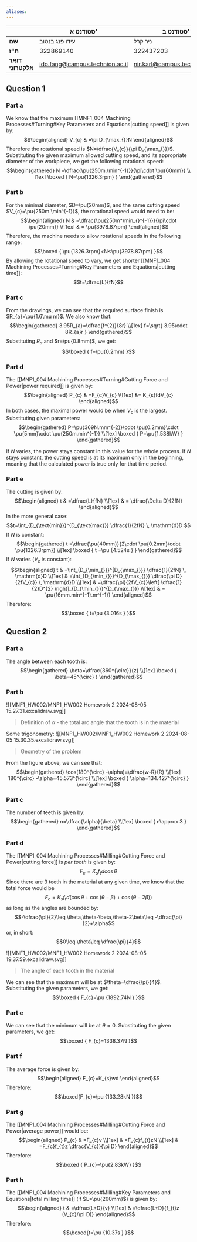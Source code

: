 ```yaml
---
aliases:
---
```

|                   | סטודנט א'                      | סטודנט ב'                      |
| ----------------- | ------------------------------ | ------------------------------ |
| **שם**            | עידו פנג בנטוב                 | ניר קרל                        |
| **ת"ז**           | 322869140                      | 322437203                      |
| **דואר אלקטרוני** | ido.fang@campus.technion.ac.il | nir.karl@campus.technion.ac.il |

## Question 1
### Part a
We know that the maximum [[MNF1_004 Machining Processes#Turning#Key Parameters and Equations|cutting speed]] is given by:
$$\begin{aligned}
V_{c} & =\pi D_{\max_{}}N
\end{aligned}$$
Therefore the rotational speed is $N=\dfrac{V_{c}}{\pi D_{\max_{}}}$.
Substituting the given maximum allowed cutting speed, and its appropriate diameter of the workpiece, we get the following rotational speed:
$$\begin{gathered}
N =\dfrac{\pu{250m.\min^{-1}}}{\pi\cdot \pu{60mm}} \\[1ex]
\boxed {
N=\pu{1326.3rpm}
 }
\end{gathered}$$



### Part b
For the minimal diameter, $D=\pu{20mm}$, and the same cutting speed $V_{c}=\pu{250m.\min^{-1}}$, the rotational speed would need to be:
$$\begin{aligned}
N & =\dfrac{\pu{250m*\min_{}^{-1}}}{\pi\cdot \pu{20mm}} \\[1ex]
 & = \pu{3978.87rpm}
\end{aligned}$$
Therefore, the machine needs to allow rotational speeds in the following range:
$$\boxed {
\pu{1326.3rpm}<N<\pu{3978.87rpm}
 }$$
By allowing the rotational speed to vary, we get shorter [[MNF1_004 Machining Processes#Turning#Key Parameters and Equations|cutting time]]:
$$t=\dfrac{L}{fN}$$

### Part c
From the drawings, we can see that the required surface finish is $R_{a}=\pu{1.6\mu m}$.
We also know that:
$$\begin{gathered}
3.95R_{a}=\dfrac{f^{2}}{8r} \\[1ex]
f=\sqrt{ 3.95\cdot 8R_{a}r }
\end{gathered}$$
Substituting $R_{a}$ and $r=\pu{0.8mm}$, we get:
$$\boxed {
f=\pu{0.2mm}
 }$$

### Part d
The [[MNF1_004 Machining Processes#Turning#Cutting Force and Power|power required]] is given by:
$$\begin{aligned}
P_{c} & =F_{c}V_{c} \\[1ex]
 &= K_{s}fdV_{c}
\end{aligned}$$
In both cases, the maximal power would be when $V_{c}$ is the largest. Substituting given parameters:
$$\begin{gathered}
P=\pu{369N.mm^{-2}}\cdot \pu{0.2mm}\cdot \pu{5mm}\cdot \pu{250m.min^{-1}} \\[1ex]
\boxed {
P=\pu{1.538kW}
 }
\end{gathered}$$

If $N$ varies, the power stays constant in this value for the whole process. If $N$ stays constant, the cutting speed is at its maximum only in the beginning, meaning that the calculated power is true only for that time period.

### Part e
The cutting is given by:
$$\begin{aligned}
t & =\dfrac{L}{fN} \\[1ex]
 & = \dfrac{\Delta D}{2fN}
\end{aligned}$$
In the more general case:
$$t=\int_{D_{\text{min}}}^{D_{\text{max}}} \dfrac{1}{2fN} \, \mathrm{d}D $$
If $N$ is constant:
$$\begin{gathered}
t  =\dfrac{\pu{40mm}}{2\cdot \pu{0.2mm}\cdot \pu{1326.3rpm}} \\[1ex]
\boxed {
 t =\pu {4.524s }
 }
\end{gathered}$$
If $N$ varies ($V_{c}$ is constant):
$$\begin{aligned}
t & =\int_{D_{\min_{}}}^{D_{\max_{}}} \dfrac{1}{2fN} \, \mathrm{d}D \\[1ex]
  & =\int_{D_{\min_{}}}^{D_{\max_{}}} \dfrac{\pi D}{2fV_{c}} \, \mathrm{d}D \\[1ex]
 & =\dfrac{\pi}{2fV_{c}}\left[ \dfrac{1}{2}D^{2} \right]_{D_{\min_{}}}^{D_{\max_{}}} \\[1ex]
 & = \pu{16mm.min^{-1}.m^{-1}}
\end{aligned}$$
Therefore:
$$\boxed {
t=\pu {3.016s }
 }$$

## Question 2

### Part a
The angle between each tooth is:
$$\begin{gathered}
\beta=\dfrac{360^{\circ}}{z} \\[1ex]
\boxed {
\beta=45^{\circ} 
 }
\end{gathered}$$

### Part b
![[MNF1_HW002/MNF1_HW002 Homework 2 2024-08-05 15.27.31.excalidraw.svg]]
>Definition of $\alpha$ - the total arc angle that the tooth is in the material

Some trigonometry:
![[MNF1_HW002/MNF1_HW002 Homework 2 2024-08-05 15.30.35.excalidraw.svg]]
>Geometry of the problem

From the figure above, we can see that:
$$\begin{gathered}
\cos(180^{\circ} -\alpha)=\dfrac{w-R}{R} \\[1ex]
180^{\circ} -\alpha=45.573^{\circ}  \\[1ex]
\boxed {
\alpha=134.427^{\circ} 
 }
\end{gathered}$$

### Part c
The number of teeth is given by:
$$\begin{gathered}
n=\dfrac{\alpha}{\beta} \\[1ex]
\boxed {
n\approx 3
 }
\end{gathered}$$

### Part d
The [[MNF1_004 Machining Processes#Milling#Cutting Force and Power|cutting force]] is *per tooth* is given by:
$$F_{c}=K_{s}f_{t}d\cos\theta $$
Since there are 3 teeth in the material at any given time, we know that the total force would be
$$F_{c}=K_{s}f_{t}d(\cos\theta+\cos(\theta-\beta)+\cos(\theta-2\beta))$$
as long as the angles are bounded by:
$$-\dfrac{\pi}{2}\leq  \theta,\theta-\beta,\theta-2\beta\leq  -\dfrac{\pi}{2}+\alpha$$
or, in short:
$$0\leq  \theta\leq  \dfrac{\pi}{4}$$

![[MNF1_HW002/MNF1_HW002 Homework 2 2024-08-05 19.37.59.excalidraw.svg]]
>The angle of each tooth in the material

We can see that the maximum will be at $\theta=\dfrac{\pi}{4}$. Substituting the given parameters, we get:
$$\boxed {
F_{c}=\pu {1892.74N }
 }$$

### Part e
We can see that the minimum will be at $\theta=0$. Substituting the given parameters, we get:
$$\boxed {
F_{c}=1338.37N
 }$$

### Part f
The average force is given by:
$$\begin{aligned}
F_{c}=K_{s}wd
\end{aligned}$$
Therefore:
$$\boxed{F_{c}=\pu {133.28kN }}$$

### Part g
The [[MNF1_004 Machining Processes#Milling#Cutting Force and Power|average power]] would be:
$$\begin{aligned}
P_{c} & =F_{c}v \\[1ex]
 & =F_{c}f_{t}zN \\[1ex]
 & =F_{c}f_{t}z \dfrac{V_{c}}{\pi D}
\end{aligned}$$
Therefore:
$$\boxed {
P_{c}=\pu{2.83kW}
 }$$

### Part h
The [[MNF1_004 Machining Processes#Milling#Key Parameters and Equations|total milling time]] (if $L=\pu{200mm}$) is given by:
$$\begin{aligned}
t & =\dfrac{L+D}{v} \\[1ex]
 & =\dfrac{L+D}{f_{t}z (V_{c}/\pi D)}
\end{aligned}$$
Therefore:
$$\boxed{t=\pu {10.37s } }$$


